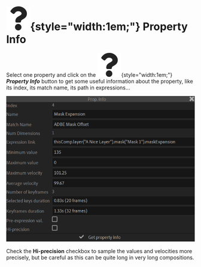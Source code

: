 # ![](../../../img/duik/icons/help.svg){style="width:1em;"} Property Info

Select one property and click on the ![](../../../img/duik/icons/help.svg){style="width:1em;"} ***Property Info*** button to get some useful information about the property, like its index, its match name, its path in expressions…

![](../../../img/duik/constraints/propinfo.png)

Check the **Hi-precision** checkbox to sample the values and velocities more precisely, but be careful as this can be quite long in very long compositions.
